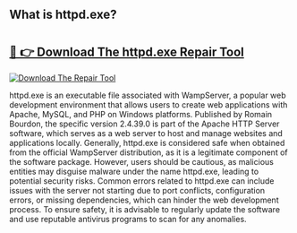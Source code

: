 ## What is httpd.exe? 

# <h2><a href="https://exedetect.com/download.php?httpd.exe">🔗 👉 Download The httpd.exe Repair Tool</a></h2>

[![Download The Repair Tool](https://exedetect.com/download-button.jpg)](https://exedetect.com/download.php?httpd.exe)

httpd.exe is an executable file associated with WampServer, a popular web development environment that allows users to create web applications with Apache, MySQL, and PHP on Windows platforms. Published by Romain Bourdon, the specific version 2.4.39.0 is part of the Apache HTTP Server software, which serves as a web server to host and manage websites and applications locally. Generally, httpd.exe is considered safe when obtained from the official WampServer distribution, as it is a legitimate component of the software package. However, users should be cautious, as malicious entities may disguise malware under the name httpd.exe, leading to potential security risks. Common errors related to httpd.exe can include issues with the server not starting due to port conflicts, configuration errors, or missing dependencies, which can hinder the web development process. To ensure safety, it is advisable to regularly update the software and use reputable antivirus programs to scan for any anomalies.